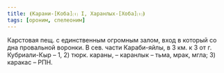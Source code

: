 ```yaml
---
title: ⦗Карани-[Коба]⒯ I, Харанлых-[Хоба]⒯⦘
tags: [ороним, спелеоним]
---
```


Карстовая пещ. с единственным огромным залом, вход в который со дна провальной
воронки. В сев. части Караби-яйлы, в 3 км. к З от г. Кубриали-Кыр – 1, 2) тюрк.
караны, – каранлык – тьма, мрак, мгла; 3) каракас – РПН.
